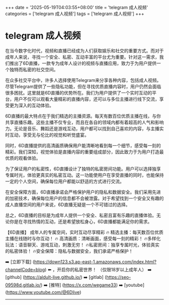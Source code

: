 +++
date = '2025-05-19T04:03:55+08:00'
title = 'telegram 成人视频'
categories = ['telegram 成人视频']
tags = ['telegram 成人视频']
+++

# telegram 成人视频

在当今数字化时代，视频和直播已经成为人们获取娱乐和社交的重要方式。而对于成年人来说，寻找一个安全、私密、互动丰富的平台尤为重要。针对这一需求，我们推出了6D直播，一款专为成年人设计的视频与直播应用，致力于为用户提供一个独特而私密的社交空间。

在众多社交平台中，许多人选择使用Telegram来分享各种内容，包括成人视频。尽管Telegram提供了一些隐私功能，但在寻找优质直播内容时，用户仍然会面临很多困扰。这里就是6D直播的优势所在。我们为用户提供了一个实时互动的平台，用户不仅可以观看大量精彩的直播内容，还可以与多位主播进行线下交流，享受更为深入的互动体验。

6D直播的最大特点在于我们精选的主播资源。每天有数百位优质主播在线，与你共享直播乐趣。这些主播不仅专业，而且在各自的领域内都有着超高的人气和影响力。无论是音乐、舞蹈还是游戏互动，用户都可以找到自己喜欢的内容，与主播实时互动，享受无与伦比的视觉和听觉盛宴。

同时，6D直播提供的高清画质确保用户能清晰地看到每一个细节，感受每一刻的精彩。我们深知，视觉体验是直播内容的重要组成部分，因此致力于为用户打造最优质的观看体验。

为了保证用户的私密性，6D直播设计了独特的私密房间功能。用户可以选择独享专属时光，体验更真实的私密互动。这一功能使用户在享受直播的同时，也能保持一定的个人空间，确保每位用户都能以舒适的方式进行交流。

在安全保障方面，6D直播承诺会严格保护用户的隐私和数据安全。我们采用先进的加密技术，确保每位用户的信息都不会被泄露。对于希望找到一个安全又有趣的成人直播空间的用户来说，6D直播无疑是一个不可错过的选择。

总之，6D直播的目标是为成年人提供一个安全、私密且富有乐趣的直播体验。无论你是在寻找热情的互动，还是希望放松身心，6D直播都能满足你的需求。

【6D直播】
成年人的专属空间，实时互动尽享精彩
🔥 精选主播：每天数百位优质主播在线随时与你互动！
🔥 高清画质：清晰画面，感受每一刻的精彩！
🔥多样化玩法：语音聊天、游戏互动，刺激无穷！
🔥私密房间：独享专属时光，体验真实的私密体验！
🔥安全保障：隐私与数据安全，我们承诺严格保护！

➡️ [立即下载] (https://down123.s3.ap-east-1.amazonaws.com/index.html?channelCode=blog) ⬅️ ，开启你的私密世界！
（仅限18岁以上成年人）
➡️ [github] (https://aldult-live.github.io/)
➡️ [gitlab] (https://seo-09598d.gitlab.io/)
➡️ [推特] (https://x.com/wegame33)
➡️ [youtube] (https://www.youtube.com/@6Dlive)

---
